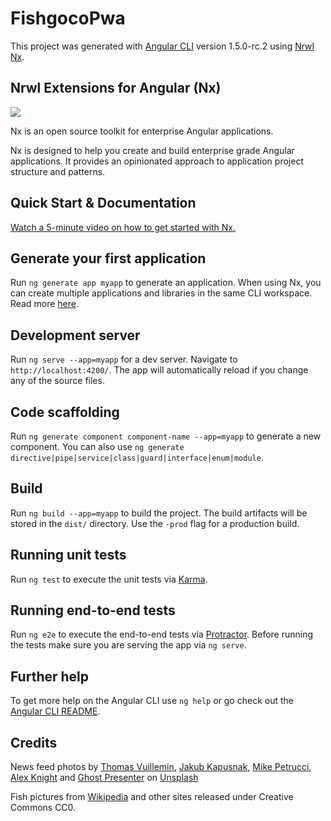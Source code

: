 # FishgocoPwa

This project was generated with [Angular CLI](https://github.com/angular/angular-cli) version 1.5.0-rc.2 using [Nrwl Nx](https://nrwl.io/nx).

## Nrwl Extensions for Angular (Nx)

<a href="https://nrwl.io/nx"><img src="https://preview.ibb.co/mW6sdw/nx_logo.png"></a>

Nx is an open source toolkit for enterprise Angular applications.

Nx is designed to help you create and build enterprise grade Angular applications. It provides an opinionated approach to application project structure and patterns.

## Quick Start & Documentation

[Watch a 5-minute video on how to get started with Nx.](http://nrwl.io/nx)

## Generate your first application

Run `ng generate app myapp` to generate an application. When using Nx, you can create multiple applications and libraries in the same CLI workspace. Read more [here](http://nrwl.io/nx).

## Development server

Run `ng serve --app=myapp` for a dev server. Navigate to `http://localhost:4200/`. The app will automatically reload if you change any of the source files.

## Code scaffolding

Run `ng generate component component-name --app=myapp` to generate a new component. You can also use `ng generate directive|pipe|service|class|guard|interface|enum|module`.

## Build

Run `ng build --app=myapp` to build the project. The build artifacts will be stored in the `dist/` directory. Use the `-prod` flag for a production build.

## Running unit tests

Run `ng test` to execute the unit tests via [Karma](https://karma-runner.github.io).

## Running end-to-end tests

Run `ng e2e` to execute the end-to-end tests via [Protractor](http://www.protractortest.org/).
Before running the tests make sure you are serving the app via `ng serve`.

## Further help

To get more help on the Angular CLI use `ng help` or go check out the [Angular CLI README](https://github.com/angular/angular-cli/blob/master/README.md).

## Credits

News feed photos by 
  [Thomas Vuillemin](https://unsplash.com/photos/1hIhQkzKqaU),
  [Jakub Kapusnak](https://unsplash.com/photos/vLQzopDRSNI), 
  [Mike Petrucci](https://unsplash.com/photos/c9FQyqIECds), 
  [Alex Knight](https://unsplash.com/photos/sxgRZMimJx0) and
  [Ghost Presenter](https://unsplash.com/photos/niaFba12zZI)
  on [Unsplash](https://unsplash.com/?utm_source=unsplash)

Fish pictures from [Wikipedia](https://en.wikipedia.org) and other sites released under Creative Commons CC0.
